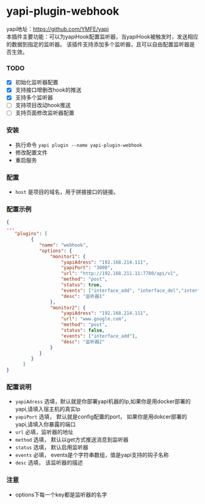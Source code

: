 yapi-plugin-webhook
===

yapi地址：https://github.com/YMFE/yapi \
本插件主要功能：可以为yapiHook配置监听器，当yapiHook被触发时，发送相应的数据到指定的监听器。
该插件支持添加多个监听器，且可以自由配置监听器是否生效。

### TODO

* [x] 初始化监听器配置
* [x] 支持接口增删改hook的推送
* [x] 支持多个监听器
* [ ] 支持项目改动hook推送
* [ ] 支持页面修改监听器配置

### 安装

* 执行命令 `yapi plugin --name yapi-plugin-webhook`
* 修改配置文件
* 重启服务

### 配置

* `host` 是项目的域名，用于拼接接口的链接。

### 配置示例

``` json
{
...
   "plugins": [
         {
            "name": "webhook",
            "options": {
                "monitor1": {
                    "yapiAdress": "192.168.214.111",
                    "yapiPort": "3000",
                    "url": "http://192.168.211.11:7780/api/v1",
                    "method": "post",
                    "status": true,
                    "events": ["interface_add", "interface_del","interface_update"],
                    "desc": "监听器1"
                },
                "monitor2": {
                    "yapiAdress": "192.168.214.111",
                    "url": "www.google.com",
                    "method": "post",
                    "status": false,
                    "events": ["interface_add"],
                    "desc": "监听器2"
                }
            }
         }
      ]
}
```

### 配置说明

* `yapiAdress` 选填，默认就是你部署yapi机器的Ip,如果你是用docker部署的yapi,请填入宿主机的真实Ip
* `yapiPort` 选填， 默认就是config配置的port， 如果你是用dokcer部署的yapi,请填入你暴露的端口
* `url` 必填，监听器的地址
* `method` 选填， 默认以get方式推送消息到监听器
* `status` 选填， 默认启用监听器
* `events` 必填， events是个字符串数组，值是yapi支持的钩子名称
* `desc` 选填， 该监听器的描述

### 注意

* options下每一个key都是监听器的名字
